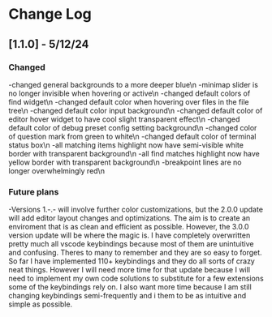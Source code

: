# Change Log
## [1.1.0] - 5/12/24
### Changed
-changed general backgrounds to a more deeper blue\n
-minimap slider is no longer invisible when hovering or active\n
-changed default colors of find widget\n
-changed default color when hovering over files in the file tree\n
-changed default color input background\n
-changed default color of editor hover widget to have cool slight transparent effect\n
-changed default color of debug preset config setting background\n
-changed color of question mark from green to white\n
-changed default color of terminal status box\n
-all matching items highlight now have semi-visible white border with transparent background\n
-all find matches highlight now have yellow border with transparent background\n
-breakpoint lines are no longer overwhelmingly red\n




### Future plans
-Versions 1.-.- will involve further color customizations, but the 2.0.0 update will add editor layout changes and optimizations. The aim is to create an enviroment that is as clean and efficient as possible. However, the 3.0.0 version update will be where the magic is. I have completely overwritten pretty much all vscode keybindings because most of them are unintuitive and confusing. Theres to many to remember and they are so easy to forget. So far I have implemented 110+ keybindings and they do all sorts of crazy neat things. However I will need more time for that update because I will need to implement my own code solutions to substitute for a few extensions some of the keybindings rely on. I also want more time because I am still changing keybindings semi-frequently and i them to be as intuitive and simple as possible. 
